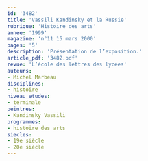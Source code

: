 ```yaml
---
id: '3482'
title: 'Vassili Kandinsky et la Russie'
rubrique: 'Histoire des arts'
annee: '1999'
magazine: 'n°11 15 mars 2000'
pages: '5'
description: 'Présentation de l’exposition.'
article_pdf: '3482.pdf'
revue: 'L’école des lettres des lycées'
auteurs:
- Michel Marbeau
disciplines:
- histoire
niveau_etudes:
- terminale
peintres:
- Kandinsky Vassili
programmes:
- histoire des arts
siecles:
- 19e siècle
- 20e siècle
---
```

